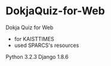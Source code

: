 # DokjaQuiz-for-Web

Dokja Quiz for Web
- for KAISTTIMES
- used SPARCS's resources

Python 3.2.3
Django 1.8.6
